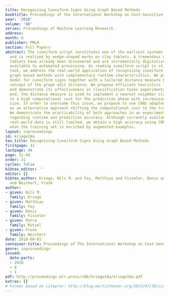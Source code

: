 ```yaml
---
title: Recognizing Cuneiform Signs Using Graph Based Methods
booktitle: Proceedings of the International Workshop on Cost-Sensitive Learning (COST2018)
year: '2018'
volume: '88'
series: Proceedings of Machine Learning Research
address: 
month: 0
publisher: PMLR
section: Full Papers
abstract: The cuneiform script constitutes one of the earliest systems of writing
  and is realized by wedge-shaped marks on clay tablets. A tremendous number of cuneiform
  tablets have already been discovered and are incrementally digitalized and made
  available to automated processing. As reading cuneiform script is still a manual
  task, we address the real-world application of recognizing cuneiform signs by two
  graph based methods with complementary runtime characteristics. We present a graph
  model for cuneiform signs together with a tailored distance measure based on the
  concept of the graph edit distance. We propose efficient heuristics for its computation
  and demonstrate its effectiveness in classification tasks experimentally. To this
  end, the distance measure is used to implement a nearest neighbor classifier leading
  to a high computational cost for the prediction phase with increasing training set
  size. In order to overcome this issue, we propose to use CNNs adapted to graphs
  as an alternative approach shifting the computational cost to the training phase.
  We demonstrate the practicability of both approaches in an experimental comparison
  regarding runtime and prediction accuracy. Although currently available annotated
  real-world data is still limited, we obtain a high accuracy using CNNs, in particular,
  when the training set is enriched by augmented examples.
layout: inproceedings
id: kriege18a
tex_title: Recognizing Cuneiform Signs Using Graph Based Methods
firstpage: 31
lastpage: 44
page: 31-44
order: 31
cycles: false
bibtex_editor: ''
editor: []
bibtex_author: Kriege, Nils M. and Fey, Matthias and Fisseler, Denis and Mutzel, Petra
  and Weichert, Frank
author:
- given: Nils M.
  family: Kriege
- given: Matthias
  family: Fey
- given: Denis
  family: Fisseler
- given: Petra
  family: Mutzel
- given: Frank
  family: Weichert
date: 2018-08-01
container-title: Proceedings of The International Workshop on Cost-Sensitive Learning
genre: inproceedings
issued:
  date-parts:
  - 2018
  - 8
  - 1
pdf: http://proceedings.mlr.press/v88/kriege18a/kriege18a.pdf
extras: []
# Format based on citeproc: http://blog.martinfenner.org/2013/07/30/citeproc-yaml-for-bibliographies/
---
```

